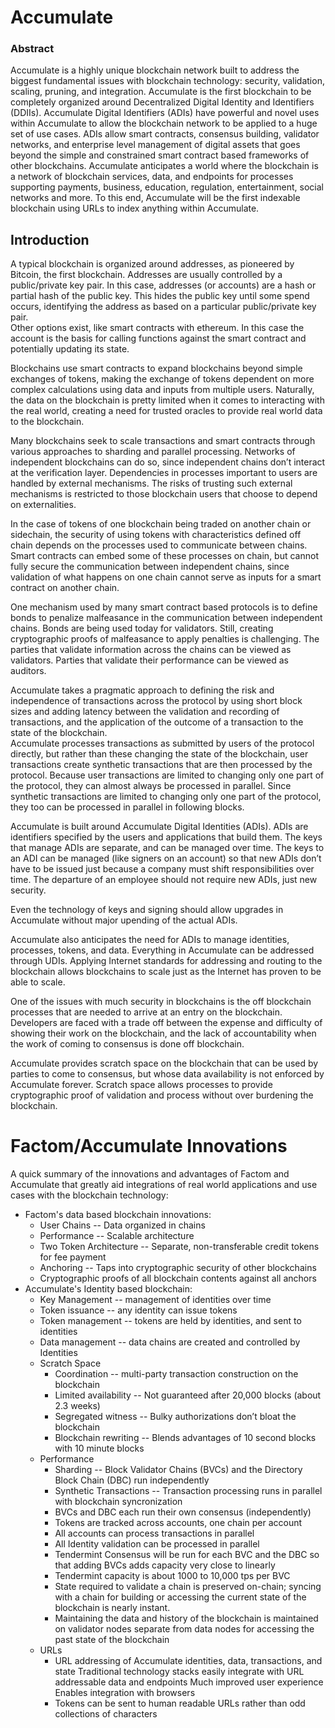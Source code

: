 # Accumulate
### Abstract
Accumulate is a highly unique blockchain network built to address the biggest fundamental issues with blockchain technology:  security, validation, scaling, pruning, and integration.
Accumulate is the first blockchain to be completely organized around Decentralized Digital Identity and Identifiers (DDIIs). Accumulate Digital Identifiers (ADIs) have powerful and novel uses within Accumulate to allow the blockchain network to be applied to a huge set of use cases.  ADIs allow smart contracts, consensus building, validator networks, and enterprise level management of digital assets that goes beyond the simple and constrained smart contract based frameworks of other blockchains.
Accumulate anticipates a world where the blockchain is a network of blockchain services, data, and endpoints for processes supporting payments, business, education, regulation, entertainment, social networks and more.  To this end, Accumulate will be the first indexable blockchain using URLs to index anything within Accumulate.

## Introduction
A typical blockchain is organized around addresses, as pioneered by Bitcoin,
the first blockchain.  Addresses are usually controlled by a public/private
key pair. In this case, addresses (or accounts) are a hash or partial hash 
of the public key.  This hides the public key until some spend occurs, 
identifying the address as based on a particular public/private key pair.  
Other options exist, like smart contracts with ethereum.  In this case the 
account is the basis for calling functions against the smart contract and 
potentially updating its state.

Blockchains use smart contracts to expand blockchains beyond simple 
exchanges of tokens, making the exchange of tokens dependent on more complex 
calculations using data and inputs from multiple users.  Naturally, the data 
on the blockchain is pretty limited when it comes to interacting with the 
real world, creating a need for trusted oracles to provide real world data 
to the blockchain.

Many blockchains seek to scale transactions and smart contracts through 
various approaches to sharding and parallel processing.  Networks of 
independent blockchains can do so, since independent chains don’t interact 
at the verification layer.  Dependencies in processes important to users are 
handled by external mechanisms.  The risks of trusting such external 
mechanisms is restricted to those blockchain users that choose to depend on 
externalities.

In the case of tokens of one blockchain being traded on another chain or 
sidechain, the security of using tokens with characteristics defined off 
chain depends on the processes used to communicate between chains. Smart 
contracts can embed some of these processes on chain, but cannot fully 
secure the communication between independent chains, since validation of 
what happens on one chain cannot serve as inputs for a smart contract on 
another chain.

One mechanism used by many smart contract based protocols is to define bonds 
to penalize malfeasance in the communication between independent chains. 
Bonds are being used today for validators.  Still, creating cryptographic 
proofs of malfeasance to apply penalties is challenging. The parties that 
validate information across the chains can be viewed as validators. Parties 
that validate their performance can be viewed as auditors.

Accumulate takes a pragmatic approach to defining the risk and independence 
of transactions across the protocol by using short block sizes and adding 
latency between the validation and recording of transactions, and the 
application of the outcome of a transaction to the state of the blockchain.  
Accumulate processes transactions as submitted by users of the protocol 
directly, but rather than these changing the state of the blockchain, user 
transactions create synthetic transactions that are then processed by the 
protocol.  Because user transactions are limited to changing only one part 
of the protocol, they can almost always be processed in parallel.  Since 
synthetic transactions are limited to changing only one part of the protocol,
they too can be processed in parallel in following blocks.

Accumulate is built around Accumulate Digital Identities (ADIs).  ADIs are 
identifiers specified by the users and applications that build them.  The 
keys that manage ADIs are separate, and can be managed over time. The keys 
to an ADI can be managed (like signers on an account) so that new ADIs don’t 
have to be issued just because a company must shift responsibilities over 
time.  The departure of an employee should not require new ADIs, just new 
security.

Even the technology of keys and signing should allow upgrades in Accumulate without major upending of the actual ADIs.

Accumulate also anticipates the need for ADIs to manage identities, processes, tokens, and data.  Everything in Accumulate can be addressed through UDIs. Applying Internet standards for addressing and routing to the blockchain allows blockchains to scale just as the Internet has proven to be able to scale.

One of the issues with much security in blockchains is the off blockchain processes that are needed to arrive at an entry on the blockchain.  Developers are faced with a trade off between the expense and difficulty of showing their work on the blockchain, and the lack of accountability when the work of coming to consensus is done off blockchain.  

Accumulate provides scratch space on the blockchain that can be used by parties to come to consensus, but whose data availability is not enforced by Accumulate forever.  Scratch space allows processes to provide cryptographic proof of validation and process without over burdening the blockchain.

# Factom/Accumulate Innovations
A quick summary of the innovations and advantages of Factom and Accumulate that 
greatly aid integrations of real world applications and use cases with the 
blockchain technology:

* Factom's data based blockchain innovations:
  * User Chains -- Data organized in chains
  * Performance -- Scalable architecture
  * Two Token Architecture -- Separate, non-transferable credit tokens for fee 
  payment
  * Anchoring -- Taps into cryptographic security of other blockchains
  * Cryptographic proofs of all blockchain contents against all anchors
* Accumulate's Identity based blockchain:
  * Key Management -- management of identities over time
  * Token issuance -- any identity can issue tokens
  * Token management -- tokens are held by identities, and sent to identities
  * Data management -- data chains are created and controlled by Identities
  * Scratch Space 
     * Coordination -- multi-party transaction construction on the blockchain
     * Limited availability -- Not guaranteed after 20,000 blocks (about 2.3 
       weeks)
     * Segregated witness -- Bulky authorizations don’t bloat the blockchain
     * Blockchain rewriting -- Blends advantages of 10 second blocks with 10 
       minute blocks
  * Performance
     * Sharding -- Block Validator Chains (BVCs) and the Directory Block Chain 
    (DBC) run independently
     * Synthetic Transactions -- Transaction processing runs in parallel with 
       blockchain syncronization
     * BVCs and DBC each run their own consensus (independently)
     * Tokens are tracked across accounts, one chain per account
     * All accounts can process transactions in parallel
     * All Identity validation can be processed in parallel
     * Tendermint Consensus will be run for each BVC and the DBC so that 
        adding BVCs adds capacity very close to linearly
     * Tendermint capacity is about 1000 to 10,000 tps per BVC
     * State required to validate a chain is preserved on-chain; syncing with a 
       chain for building or accessing the current state of the blockchain 
       is nearly instant.
     * Maintaining the data and history of the blockchain is 
       maintained on validator nodes separate from data nodes for accessing 
       the past state of the blockchain
  * URLs
     * URL addressing of Accumulate identities, data, transactions, and state
Traditional technology stacks easily integrate with URL addressable data and endpoints
Much improved user experience
Enables integration with browsers
     * Tokens can be sent to human readable URLs rather than odd collections 
       of characters
